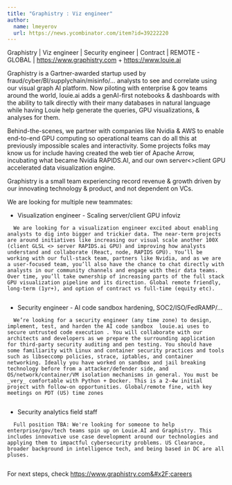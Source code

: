 ```yaml
---
title: "Graphistry : Viz engineer"
author:
  name: lmeyerov
  url: https://news.ycombinator.com/item?id=39222220
---
```

Graphistry | Viz engineer | Security engineer | Contract | REMOTE - GLOBAL | <a href="https:&#x2F;&#x2F;www.graphistry.com" rel="nofollow">https:&#x2F;&#x2F;www.graphistry.com</a> + <a href="https:&#x2F;&#x2F;www.louie.ai" rel="nofollow">https:&#x2F;&#x2F;www.louie.ai</a>

Graphistry is a Gartner-awarded startup used by fraud&#x2F;cyber&#x2F;BI&#x2F;supplychain&#x2F;misinfo&#x2F;... analysts to see and correlate using our visual graph AI platform. Now piloting with enterprise &amp; gov teams around the world, louie.ai adds a genAI-first notebooks &amp; dashboards with the ability to talk directly with their many databases in natural language while having Louie help generate the queries, GPU visualizations, &amp; analyses for them.

Behind-the-scenes, we partner with companies like Nvidia &amp; AWS to enable end-to-end GPU computing so operational teams can do all this at previously impossible scales and interactivity. Some projects folks may know us for include having created the web tier of Apache Arrow, incubating what became Nvidia RAPIDS.AI, and our own server&lt;&gt;client GPU accelerated data visualization engine.

Graphistry is a small team experiencing record revenue &amp; growth driven by our innovating technology &amp; product, and not dependent on VCs.

We are looking for multiple new teammates:

- Visualization engineer - Scaling server&#x2F;client GPU infoviz

<pre><code>  We are looking for a visualization engineer excited about enabling analysts to dig into bigger and trickier data. The near-term projects are around initiatives like increasing our visual scale another 100X (client GLSL &lt;&gt; server RAPIDS.ai GPU) and improving how analysts understand and collaborate (React, node, RAPIDS GPU). You’ll be working with our full-stack team, partners like Nvidia, and as we are a user-focused team, you’ll also have the chance to chat directly with analysts in our community channels and engage with their data teams. Over time, you’ll take ownership of increasing parts of the full stack GPU visualization pipeline and its direction. Global remote friendly, long-term (1yr+), and option of contract vs full-time (equity etc).

</code></pre>
- Security engineer - AI code sandbox hardening, SOC2&#x2F;ISO&#x2F;FedRAMP&#x2F;...

<pre><code>  We’re looking for a security engineer (any time zone) to design, implement, test, and harden the AI code sandbox  louie.ai uses to secure untrusted code execution . You will collaborate with our architects and developers as we prepare the surrounding application for third-party security auditing and pen testing. You should have some familiarity with Linux and container security practices and tools such as libseccomp policies, strace, iptables, and container networking. Ideally you have worked on sandbox and jail breaking technology before from a attacker&#x2F;defender side, and OS&#x2F;network&#x2F;container&#x2F;VM isolation mechanisms in general. You must be _very_ comfortable with Python + Docker. This is a 2-4w initial project with follow-on opportunities. Global&#x2F;remote fine, with key meetings on PDT (US) time zones

</code></pre>
- Security analytics field staff

<pre><code>  Full position TBA: We&#x27;re looking for someone to help enterprise&#x2F;gov&#x2F;tech teams spin up on Louie.AI and Graphistry. This includes innovative use case development around our technologies and applying them to impactful cybersecurity problems. US Clearance, broader background in intelligence tech, and being based in DC are all pluses.

</code></pre>
For next steps, check <a href="https:&#x2F;&#x2F;www.graphistry.com&#x2F;careers" rel="nofollow">https:&#x2F;&#x2F;www.graphistry.com&#x2F;careers</a>
